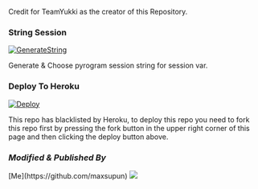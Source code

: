 
Credit for TeamYukki as the creator of this Repository.

### String Session

[![GenerateString](https://img.shields.io/badge/repl.it-generateString-yellowgreen)](https://replit.com/@levinalab/Session-Generator?lite=1&outputonly=1#main.py)

Generate & Choose pyrogram session string for session var.

### Deploy To Heroku 

[![Deploy](https://www.herokucdn.com/deploy/button.svg)](https://heroku.com/deploy)

This repo has blacklisted by Heroku, to deploy this repo you need to fork this repo first by pressing the fork button in the upper right corner of this page and then clicking the deploy button above.

<h3><i>Modified & Published By</i></h3> [Me](https://github.com/maxsupun)


<img src="https://telegra.ph/file/9307e42446a4cea631bab.jpg">
